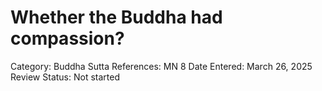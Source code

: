 # Whether the Buddha had compassion?

Category: Buddha
Sutta References: MN 8
Date Entered: March 26, 2025
Review Status: Not started